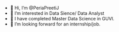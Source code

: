 - 👋 Hi, I’m @PeriaPreetiJ
- 👀 I’m interested in Data Sience/ Data Analyst
- 🌱 I have completed Master Data Science in GUVI.
- 💞️ I’m looking forward for an internship/job.


<!---
PeriaPreetiJ/PeriaPreetiJ is a ✨ special ✨ repository because its `README.md` (this file) appears on your GitHub profile.
You can click the Preview link to take a look at your changes.
--->
